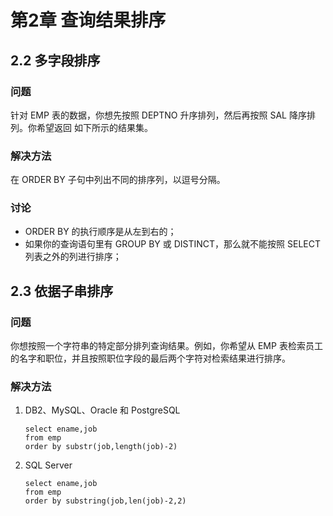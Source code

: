 # 第2章 查询结果排序

## 2.2 多字段排序

### 问题

针对 EMP 表的数据，你想先按照 DEPTNO 升序排列，然后再按照 SAL 降序排列。你希望返回
如下所示的结果集。



### 解决方法

在 ORDER BY 子句中列出不同的排序列，以逗号分隔。



### 讨论

- ORDER BY 的执行顺序是从左到右的；
- 如果你的查询语句里有 GROUP BY 或 DISTINCT，那么就不能按照 SELECT 列表之外的列进行排序；



## 2.3 依据子串排序

### 问题

你想按照一个字符串的特定部分排列查询结果。例如，你希望从 EMP 表检索员工的名字和职位，并且按照职位字段的最后两个字符对检索结果进行排序。



### 解决方法

1. DB2、MySQL、Oracle 和 PostgreSQL

   ```
   select ename,job
   from emp
   order by substr(job,length(job)-2)
   ```

2. SQL Server

   ```
   select ename,job
   from emp
   order by substring(job,len(job)-2,2)
   ```

